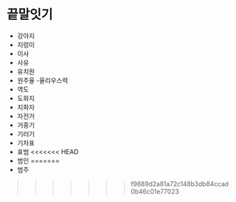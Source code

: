 # 끝말잇기

- 강아지
- 지렁이
- 이사
- 사유
- 유치원
- 원주율
-율리우스력
- 역도
- 도화지
- 지화자
- 자전거
- 거중기
- 기러기
- 기차표
- 표범
<<<<<<< HEAD
- 범인
=======
- 범주
>>>>>>> f9889d2a81a72c148b3db84ccad0b46c01e77023
